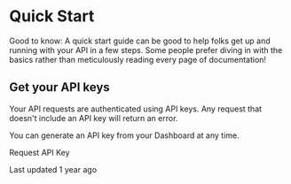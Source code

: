 # Quick Start

Good to know: A quick start guide can be good to help folks get up and running with your API in a few steps. Some people prefer diving in with the basics rather than meticulously reading every page of documentation!

## Get your API keys

Your API requests are authenticated using API keys. Any request that doesn't include an API key will return an error.

You can generate an API key from your Dashboard at any time.

Request API Key

Last updated 1 year ago